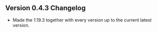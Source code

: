 ## Version 0.4.3 Changelog
- Made the 1.19.3 together with every version up to the current latest version.